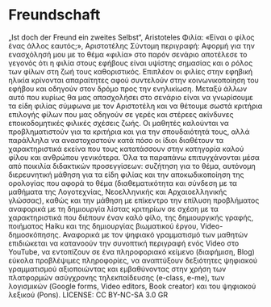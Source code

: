 # Freundschaft
„Ist doch der Freund ein zweites Selbst“, Aristoteles
Φιλία: «Είναι ο φίλος ένας άλλος εαυτός;», Αριστοτέλης
Σύντομη περιγραφή: 
Αφορμή για την ενασχόλησή μου με το θέμα «φιλία» στο παρόν σενάριο αποτέλεσε το γεγονός ότι η φιλία στους εφήβους είναι υψίστης σημασίας και ο ρόλος των φίλων στη ζωή τους καθοριστικός. Επιπλέον οι φιλίες στην εφηβική ηλικία κρίνονται απαραίτητες αφού συντελούν στην κοινωνικοποίηση του εφήβου και οδηγούν στον δρόμο προς την ενηλικίωση. Μεταξύ άλλων αυτό που κυρίως θα μας απασχολήσει στο σενάριο είναι να γνωρίσουμε τα είδη φιλίας σύμφωνα με τον Αριστοτέλη και να θέτουμε σωστά κριτήρια επιλογής φίλων που μας οδηγούν σε γερές και στέρεες ακίνδυνες εποικοδομητικές φιλικές σχέσεις ζωής. Οι μαθητές καλούνται να προβληματιστούν για τα κριτήρια και για την σπουδαιότητά τους, αλλά παράλληλα να αναστοχαστούν κατά πόσο οι ίδιοι διαθέτουν τα χαρακτηριστικά εκείνα που τους κατατάσσουν στην κατηγορία καλού φίλου και ανθρώπου γενικότερα. Όλα τα παραπάνω επιτυγχάνονται μέσα από ποικιλία διδακτικών προσεγγίσεων: συζήτηση για το θέμα, αυτόνομη διερευνητική μάθηση για τα είδη φιλίας και την αποκωδικοποίηση της ορολογίας που αφορά το θέμα (διαθεματικότητα και σύνδεση με τα μαθήματα της Λογοτεχνίας, Νεοελληνικής και Αρχαιοελληνικής γλώσσας), καθώς και την μάθηση με επίκεντρο την επίλυση προβλήματος αναφορικά με τη δημιουργία λίστας κριτηρίων σε σχέση με τα χαρακτηριστικά που διέπουν έναν καλό φίλο, της δημιουργικής γραφής, ποιήματος Haiku και της δημιουργίας βιωματικού έργου, Video-δημοσκόπησης. Αναφορικά με τον ψηφιακό γραμματισμό των μαθητών επιδιώκεται να κατανοούν την συνοπτική περιγραφή ενός Video στο YouTube, να εντοπίζουν σε ένα πληροφοριακό κείμενο (διαφήμιση, Blog) εύκολα προβλέψιμες πληροφορίες, να αναπτύξουν δεξιότητες ψηφιακού γραμματισμού αξιοποιώντας και εμβαθύνοντας στην χρήση των πλατφορμών ασύγχρονης τηλεκπαίδευσης (e-class, e-me), των λογισμικών (Google forms, Video editors, Book creator) και του ψηφιακού λεξικού (Pons). 
LICENSE: CC BY-NC-SA 3.0 GR
